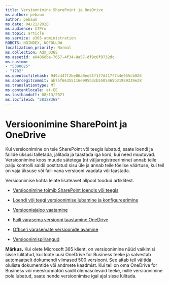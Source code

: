 ```yaml
---
title: Versioonimine SharePoint ja OneDrive
ms.author: pebaum
author: pebaum
ms.date: 04/21/2020
ms.audience: ITPro
ms.topic: article
ms.service: o365-administration
ROBOTS: NOINDEX, NOFOLLOW
localization_priority: Normal
ms.collection: Adm_O365
ms.assetid: a84868ba-7657-4f34-8a57-df9c6f9732dc
ms.custom:
- "5300025"
- "1702"
ms.openlocfilehash: 949c447f2be86a0ee31f1f7d417f744e955cb926
ms.sourcegitcommit: ab75f66355116e995b3cb5505465b31989339e28
ms.translationtype: MT
ms.contentlocale: et-EE
ms.lasthandoff: 08/13/2021
ms.locfileid: "58328368"
---
```

# <a name="versioning-in-sharepoint-and-onedrive"></a>Versioonimine SharePoint ja OneDrive 


Kui versioonimine on teie SharePoint või teegis lubatud, saate loendi ja failide üksusi talletada, jälitada ja taastada iga kord, kui need muutuvad. Versioonimine koos muude sätetega (nt väljaregistreerimine) annab teile palju kontrolli saidil postitatud sisu üle ja annab teile tõelise väärtuse, kui teil on vaja üksuse või faili vana versiooni vaadata või taastada.

Versioonimise kohta leiate lisateavet allpool toodud artiklitest.

- [Versioonimine toimib SharePoint loendis või teegis](https://support.office.com/article/how-does-versioning-work-in-a-sharepoint-list-or-library-0f6cd105-974f-44a4-aadb-43ac5bdfd247)

- [Loendi või teegi versioonimise lubamine ja konfigureerimine](https://support.office.com/article/enable-and-configure-versioning-for-a-list-or-library-1555d642-23ee-446a-990a-bcab618c7a37?ocmsassetID=HA102772148&amp;CTT=3&amp;CorrelationId=52441bb1-a619-4375-89d5-19d28769890f)

- [Versiooniajaloo vaatamine](https://support.office.com/article/View-the-version-history-of-an-item-or-file-in-a-list-or-library-53262060-5092-424D-A50B-C798B0EC32B1)

- [Faili varasema versiooni taastamine OneDrive](https://support.office.com/article/restore-a-previous-version-of-a-file-in-onedrive-159cad6d-d76e-4981-88ef-de6e96c93893)

- [Office'i varasemate versioonide avamine](https://support.office.com/article/view-previous-versions-of-office-files-5c1e076f-a9c9-41b8-8ace-f77b9642e2c2)

- [Versioonimispiirangud](https://docs.microsoft.com/office365/servicedescriptions/sharepoint-online-service-description/sharepoint-online-limits)

**Märkus.** Kui olete Microsoft 365 klient, on versioonimine nüüd vaikimisi sisse lülitatud, kui loote uusi OneDrive for Business teeke ja salvestab automaatselt dokumendi viimased 500 versiooni. See aitab teil vältida oluliste dokumentide või andmete kaadmist. Kui teil on oma OneDrive for Business või meeskonnatöö saidil olemasolevaid teeke, mille versioonimine pole lubatud, saate nende versioonimise igal ajal sisse lülitada.


